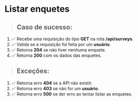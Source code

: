 # Listar enquetes

> ## Caso de sucesso:

1. ✅ Recebe uma requisição do tipo **GET** na rota **/api/surveys**.
1. ✅ Valida se a requisição foi feita por um **usuário**.
1. ✅ Retorna **204** se não tiver nenhuma enquete.
1. ✅ Retorna **200** com os dados das enquetes.

> ## Exceções:

1. ✅ Retorna erro **404** se a API não existir.
1. ✅ Retorna erro **403** se não for um **usuário**.
1. ✅ Retorna erro **500** se der erro ao tentar listar as enquetes.
